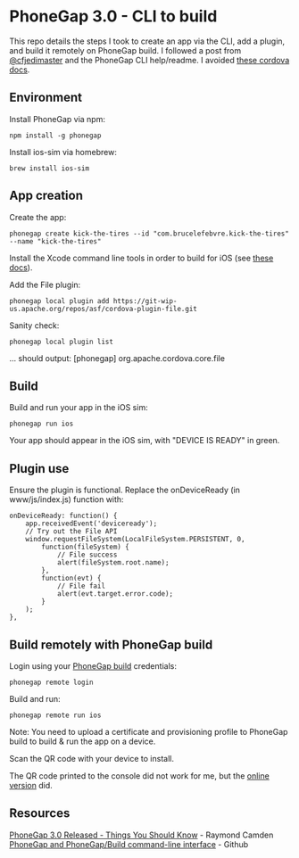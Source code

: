 PhoneGap 3.0 - CLI to build
===========================

This repo details the steps I took to create an app via the CLI, add a plugin, and build it remotely on PhoneGap build. I followed a post from [@cfjedimaster](http://www.raymondcamden.com/index.cfm/2013/7/19/PhoneGap-30-Released--Things-You-Should-Know) and the PhoneGap CLI help/readme. I avoided [these cordova docs](http://docs.phonegap.com/en/3.0.0/guide_cli_index.md.html#The%20Command-line%20Interface).

## Environment

Install PhoneGap via npm:

	npm install -g phonegap

Install ios-sim via homebrew:

	brew install ios-sim

## App creation

Create the app:

	phonegap create kick-the-tires --id "com.brucelefebvre.kick-the-tires" --name "kick-the-tires"

Install the Xcode command line tools in order to build for iOS (see [these docs](http://docs.phonegap.com/en/3.0.0/guide_platforms_ios_index.md.html#iOS%20Platform%20Guide)).

Add the File plugin:

	phonegap local plugin add https://git-wip-us.apache.org/repos/asf/cordova-plugin-file.git

Sanity check:

	phonegap local plugin list

... should output: [phonegap] org.apache.cordova.core.file

## Build

Build and run your app in the iOS sim:

	phonegap run ios

Your app should appear in the iOS sim, with "DEVICE IS READY" in green.

## Plugin use

Ensure the plugin is functional. Replace the onDeviceReady (in www/js/index.js) function with:

	onDeviceReady: function() {
		app.receivedEvent('deviceready');
		// Try out the File API
		window.requestFileSystem(LocalFileSystem.PERSISTENT, 0, 
			function(fileSystem) {
				// File success
				alert(fileSystem.root.name);
			},
			function(evt) {
				// File fail
				alert(evt.target.error.code);
			}
		);
	},

## Build remotely with PhoneGap build

Login using your [PhoneGap build](https://build.phonegap.com) credentials:

	phonegap remote login

Build and run:

	phonegap remote run ios

Note: You need to upload a certificate and provisioning profile to PhoneGap build to build & run the app on a device.

Scan the QR code with your device to install.

The QR code printed to the console did not work for me, but the [online version](https://build.phonegap.com/apps) did.

## Resources

[PhoneGap 3.0 Released - Things You Should Know](http://www.raymondcamden.com/index.cfm/2013/7/19/PhoneGap-30-Released--Things-You-Should-Know) - Raymond Camden
[PhoneGap and PhoneGap/Build command-line interface](https://github.com/mwbrooks/phonegap-cli) - Github